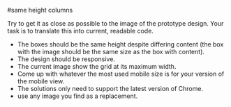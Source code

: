 #same height columns

Try to get it as close as possible to the image of the prototype design. Your task is to translate this into current, readable code.  
- The boxes should be the same height despite differing content (the box with the image should be the same size as the box with content).
- The design should be responsive.
- The current image show the grid at its maximum width. 
- Come up with whatever the most used mobile size is for your version of the mobile view.
- The solutions only need to support the latest version of Chrome.
- use any image you find as a replacement. 

